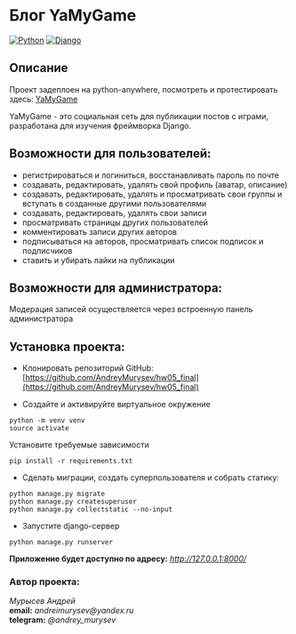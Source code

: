 # Блог YaMyGame
[![Python](https://img.shields.io/badge/-Python-464646?style=flat-square&logo=Python)](https://www.python.org/)
[![Django](https://img.shields.io/badge/-Django-464646?style=flat-square&logo=Django)](https://www.djangoproject.com/)


## Описание
Проект задеплоен на python-anywhere, посмотреть и протестировать  здесь:
[YaMyGame](http://futuresenior.pythonanywhere.com/)

YaMyGame - это социальная сеть для публикации постов с играми, разработана для изучения фреймворка Django.

## Возможности для пользователей: 

- регистрироваться и логиниться, восстанавливать пароль по почте
- создавать, редактировать, удалять свой профиль (аватар, описание)
- создавать, редактировать, удалять и просматривать свои группы и вступать в созданные другими пользователями
- создавать, редактировать, удалять свои записи
- просматривать страницы других пользователей
- комментировать записи других авторов
- подписываться на авторов, просматривать список подписок и подписчиков
- cтавить и убирать лайки на публикации

## Возможности для администратора: 

Модерация записей осуществляется через встроенную панель администратора

## Установка проекта:
- Клонировать репозиторий GitHub:
[https://github.com/AndreyMurysev/hw05_final](https://github.com/AndreyMurysev/hw05_final) 

- Создайте и активируйте виртуальное окружение
```
python -m venv venv  
source activate 
```

Установите требуемые зависимости
```
pip install -r requirements.txt
```

- Сделать миграции, создать суперпользователя и собрать статику:
```
python manage.py migrate
python manage.py createsuperuser
python manage.py collectstatic --no-input
```

- Запустите django-сервер
```
python manage.py runserver
```
**Приложение будет доступно по адресу:** _http://127.0.0.1:8000/_

### Автор проекта:
_Мурысев Андрей_  
**email:** _andreimurysev@yandex.ru_  
**telegram:** _@andrey_murysev_  
